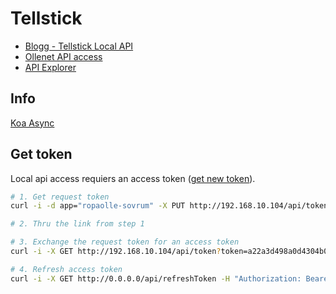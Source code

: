 # Tellstick

* [Blogg - Tellstick Local API](http://developer.telldus.com/blog/2016/05/24/local-api-for-tellstick-znet-lite-beta-now-in-public-beta)
* [Ollenet API access](http://192.168.10.104/api)
* [API Explorer](http://api.telldus.com/explore/index)

## Info
[Koa Async](https://medium.com/ninjadevs/node-7-6-koa-2-asynchronous-flow-control-made-right-b0d41c6ba570)

## Get token

Local api access requiers an access token ([get new token](http://api.telldus.net/localapi/api.html)).

```bash
# 1. Get request token
curl -i -d app="ropaolle-sovrum" -X PUT http://192.168.10.104/api/token

# 2. Thru the link from step 1

# 3. Exchange the request token for an access token
curl -i -X GET http://192.168.10.104/api/token?token=a22a3d498a0d4304b09bf2f2dc7c61b4

# 4. Refresh access token
curl -i -X GET http://0.0.0.0/api/refreshToken -H "Authorization: Bearer eyJhbGciOiJIUzI1NiIsInR5cCI6IkpXVCIsImF1ZCI6IkV4YW1wbGUgYXBwIiwiZXhwIjoxNDUyOTUxNTYyfQ.eyJyZW5ldyI6dHJ1ZSwidHRsIjo4NjQwMH0.HeqoFM6-K5IuQa08Zr9HM9V2TKGRI9VxXlgdsutP7sg"
```
